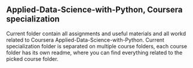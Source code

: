 ## Applied-Data-Science-with-Python, Coursera specialization

Current folder contain all assignments and useful materials and all workd related to Coursera Applied-Data-Science-with-Python.
Current specialization folder is separated on multiple course folders, each course folder has its own readme, 
where you can find everything related to the picked course folder.
